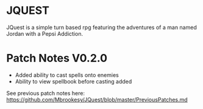 # JQUEST
JQuest is a simple turn based rpg featuring the adventures of a man named Jordan with a Pepsi Addiction.

# Patch Notes V0.2.0
- Added ability to cast spells onto enemies
- Ability to view spellbook before casting added

See previous patch notes here: https://github.com/Mbrookesy/JQuest/blob/master/PreviousPatches.md
